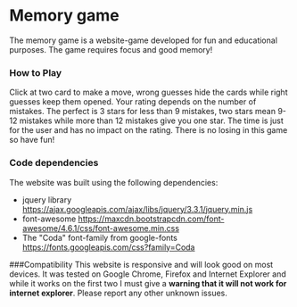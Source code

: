 # Memory game
The memory game is a website-game developed for fun and educational purposes. The game requires focus and good memory!

### How to Play
Click at two card to make a move, wrong guesses hide the cards while right guesses keep them opened. Your rating depends on the number of mistakes. The perfect is 3 stars for less than 9 mistakes, two stars mean 9-12 mistakes while more than 12 mistakes give you one star. The time is just for the user and has no impact on the rating. There is no losing in this game so have fun!

### Code dependencies
The website was built using the following dependencies:
<ul>
<li>jquery library <a href="https://ajax.googleapis.com/ajax/libs/jquery/3.3.1/jquery.min.js">https://ajax.googleapis.com/ajax/libs/jquery/3.3.1/jquery.min.js</a></li>
<li>font-awesome <a href="https://maxcdn.bootstrapcdn.com/font-awesome/4.6.1/css/font-awesome.min.css">https://maxcdn.bootstrapcdn.com/font-awesome/4.6.1/css/font-awesome.min.css</a></li>
<li>The "Coda" font-family from google-fonts <a href="https://fonts.googleapis.com/css?family=Coda">https://fonts.googleapis.com/css?family=Coda</a></li>
</ul>

###Compatibility
This website is responsive and will look good on most devices. It was tested on Google Chrome, Firefox and Internet Explorer and while it works on the first two I must give a **warning that it will not work for internet explorer**. Please report any other unknown issues.
